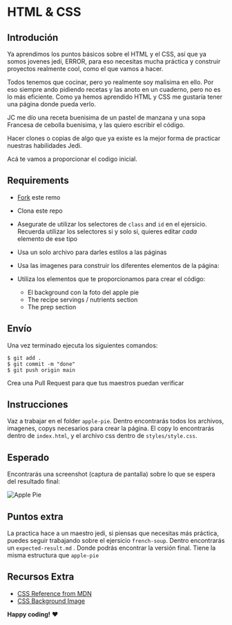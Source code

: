 # HTML & CSS

## Introdución

Ya aprendimos los puntos básicos sobre el HTML y el CSS, así que ya somos jovenes jedi, ERROR, 
para eso necesitas mucha práctica y construir proyectos realmente cool, como el que vamos a hacer.

Todos tenemos que cocinar, pero yo realmente soy malisima en ello. Por eso siempre ando pidiendo 
recetas y las anoto en un cuaderno, pero no es lo más eficiente. Como ya hemos aprendido HTML y CSS 
me gustaría tener una página donde pueda verlo.

JC me dío una receta buenisima de un pastel de manzana y una sopa Francesa de cebolla buenisima, y las quiero escribir el código.

Hacer clones o copias de algo que ya existe es la mejor forma de practicar nuestras habilidades Jedi.

Acá te vamos a proporcionar el codigo inicial.
## Requirements

- [Fork](https://guides.github.com/activities/forking/) este remo
- Clona este repo
- Asegurate de utilizar los selectores de `class` and `id` en el ejersicio. Recuerda utilizar los
selectores si y solo si, quieres editar _cada_ elemento de ese tipo
- Usa un solo archivo para darles estilos a las páginas
- Usa las imagenes para construir los diferentes elementos de la página:

- Utiliza los elementos que te proporcionamos para crear el código:
  - El background con la foto del apple pie
  - The recipe servings / nutrients section
  - The prep section

## Envío

Una vez terminado ejecuta los siguientes comandos:

```
$ git add .
$ git commit -m "done"
$ git push origin main
```

Crea una Pull Request para que tus maestros puedan verificar 

## Instrucciones

Vaz a trabajar en el folder `apple-pie`. Dentro encontrarás todos los archivos, imagenes, copys necesarios para crear la página. El copy lo encontrarás dentro de `index.html`, y el archivo css dentro de  `styles/style.css`.

## Esperado

Encontrarás una screenshot (captura de pantalla) sobre lo que se espera del resultado final:


![Apple Pie](https://i.imgur.com/lGGM68Q.jpg)

<!-- ![French Onion](https://i.imgur.com/uepu2DO.jpg) -->

## Puntos extra

La practica hace a un maestro jedi, si piensas que necesitas más práctica, puedes seguir trabajando sobre el ejersicio `french-soup`. Dentro encontrarás un `expected-result.md` . Donde podrás encontrar 
la versión final. Tiene la misma estructura que `apple-pie`

## Recursos Extra

- [CSS Reference from MDN](https://developer.mozilla.org/en-US/docs/Web/CSS)
- [CSS Background Image](https://developer.mozilla.org/en/docs/Web/CSS/background-image)

**Happy coding!** :heart:

